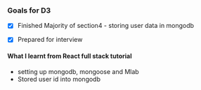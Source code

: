 ### Goals for D3
- [X] Finished Majority of section4 - storing user data in mongodb
- [X] Prepared for interview


#### What I learnt from React full stack tutorial
- setting up mongodb, mongoose and Mlab
- Stored user id into mongodb 
